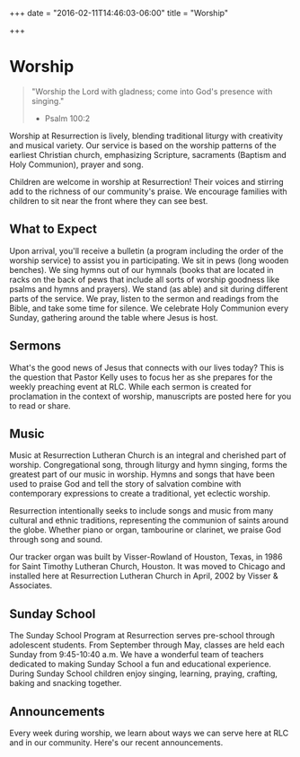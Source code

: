 +++
date = "2016-02-11T14:46:03-06:00"
title = "Worship"

+++

# Worship 

> "Worship the Lord with gladness; come into God's presence with singing."
> - Psalm 100:2

Worship at Resurrection is lively, blending traditional liturgy with creativity and musical variety. Our service is based on the worship patterns of the earliest Christian church, emphasizing Scripture, sacraments (Baptism and Holy Communion), prayer and song.  

Children are welcome in worship at Resurrection! Their voices and stirring add to the richness of our community's praise.  We encourage families with children to sit near the front where they can see best.  

## What to Expect
Upon arrival, you'll receive a bulletin (a program including the order of the worship service) to assist you in participating. We sit in pews (long wooden benches). We sing hymns out of our hymnals (books that are located in racks on the back of pews that include all sorts of worship goodness like psalms and hymns and prayers). We stand (as able) and sit during different parts of the service. We pray, listen to the sermon and readings from the Bible, and take some time for silence. We celebrate Holy Communion every Sunday, gathering around the table where Jesus is host. 

## Sermons
What's the good news of Jesus that connects with our lives today? This is the question that Pastor Kelly uses to focus her as she prepares for the weekly preaching event at RLC. While each sermon is created for proclamation in the context of worship, manuscripts are posted here for you to read or share.  

## Music
Music at Resurrection Lutheran Church is an integral and cherished part of worship. Congregational song, through liturgy and hymn singing, forms the greatest part of our music in worship.  Hymns and songs that have been used to praise God and tell the story of salvation combine with contemporary expressions to create a traditional, yet eclectic worship. 

Resurrection intentionally seeks to include songs and music from many cultural and ethnic traditions, representing the communion of saints around the globe.  Whether piano or organ, tambourine or clarinet, we praise God through song and sound. 

Our tracker organ was built by Visser-Rowland of Houston, Texas, in 1986 for Saint Timothy Lutheran Church, Houston. It was moved to Chicago and installed here at Resurrection Lutheran Church in April, 2002 by Visser & Associates.

## Sunday School
The Sunday School Program at Resurrection serves pre-school through adolescent students.  From September through May, classes are held each Sunday from 9:45-10:40 a.m.  We have a wonderful team of teachers dedicated to making Sunday School a fun and educational experience.  During Sunday School children enjoy singing, learning, praying, crafting, baking and snacking together.

## Announcements
Every week during worship, we learn about ways we can serve here at RLC and in our community. Here's our recent announcements. 
